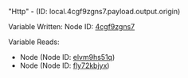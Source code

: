"Http" - (ID: local.4cgf9zgns7.payload.output.origin)

Variable Written:
Node ID: [4cgf9zgns7](../nodes/4cgf9zgns7.md)

Variable Reads:
* Node (Node ID: [elvm9hs51q](../nodes/elvm9hs51q.md))
* Node (Node ID: [fly72kbjyx](../nodes/fly72kbjyx.md))
